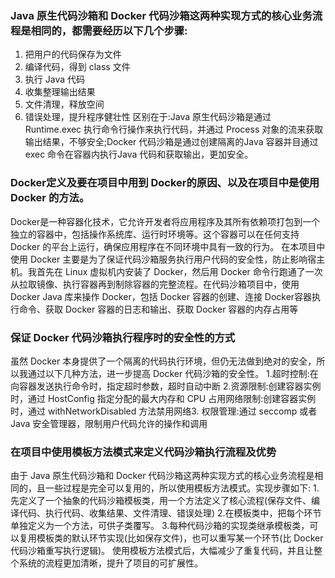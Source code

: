 ### Java 原生代码沙箱和 Docker 代码沙箱这两种实现方式的核心业务流程是相同的，都需要经历以下几个步骤:
1. 把用户的代码保存为文件
2. 编译代码，得到 class 文件
3. 执行 Java 代码
4. 收集整理输出结果
5. 文件清理，释放空间
6. 错误处理，提升程序健壮性
区别在于:Java 原生代码沙箱是通过 Runtime.exec 执行命令行操作来执行代码，并通过 Process 对象的流来获取输出结果，不够安全;Docker 代码沙箱是通过创建隔离的Java 容器并目通过 exec 命令在容器内执行Java 代码和获取输出，更加安全。

### Docker定义及要在项目中用到 Docker的原因、以及在项目中是使用 Docker 的方法。
Docker是一种容器化技术，它允许开发者将应用程序及其所有依赖项打包到一个独立的容器中，包括操作系统库、运行时环境等。这个容器可以在任何支持 Docker 的平台上运行，确保应用程序在不同环境中具有一致的行为。
在本项目中使用 Docker 主要是为了保证代码沙箱服务执行用户代码的安全性，防止影响宿主机。我首先在 Linux 虚拟机内安装了 Docker，然后用 Docker 命令行跑通了一次从拉取镜像、执行容器再到制除容器的完整流程。在代码沙箱项目中，使用 Docker Java 库来操作 Docker，包括 Docker 容器的创建、连接 Docker容器执行命令、获取 Docker 容器的日志和输出、获取 Docker 容器的内存占用等




### 保证 Docker 代码沙箱执行程序时的安全性的方式
虽然 Docker 本身提供了一个隔离的代码执行环境，但仍无法做到绝对的安全，所以我通过以下几种方法，进一步提高 Docker 代码沙箱的安全性。
1.超时控制:在向容器发送执行命令时，指定超时参数，超时自动中断
2.资源限制:创建容器实例时，通过 HostConfig 指定分配的最大内存和 CPU 占用网络限制:创建容器实例时，通过 withNetworkDisabled 方法禁用网络3.
权限管理:通过 seccomp 或者Java 安全管理器，限制用户代码允许的操作和调用

### 在项目中使用模板方法模式来定义代码沙箱执行流程及优势
由于 Java 原生代码沙箱和 Docker 代码沙箱这两种实现方式的核心业务流程是相同的，且一些过程是完全可以复用的，所以使用模板方法模式。实现步骤如下:
1.先定义了一个抽象的代码沙箱模板类，用一个方法定义了核心流程(保存文件、编译代码、执行代码、收集结果、文件清理、错误处理)
2.在模板类中，把每个环节单独定义为一个方法，可供子类覆写。
3.每种代码沙箱的实现类继承模板类，可以复用模板类的默认环节实现(比如保存文件)，也可以重写某一个环节(比 Docker 代码沙箱重写执行逻辑)。
使用模板方法模式后，大幅减少了重复代码，并且让整个系统的流程更加清晰，提升了项目的可扩展性。
